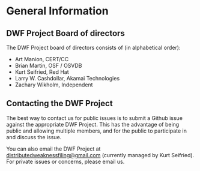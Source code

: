 # General Information #

## DWF Project Board of directors ##

The DWF Project board of directors consists of (in alphabetical order):

* Art Manion, CERT/CC
* Brian Martin, OSF / OSVDB
* Kurt Seifried, Red Hat
* Larry W. Cashdollar, Akamai Technologies
* Zachary Wikholm, Independent

## Contacting the DWF Project ##

The best way to contact us for public issues is to submit a Github issue against the appropriate DWF Project. This has the advantage of being public and allowing multiple members, and for the public to participate in and discuss the issue.

You can also email the DWF Project at distributedweaknessfiling@gmail.com (currently managed by Kurt Seifried). For private issues or concerns, please email us.
